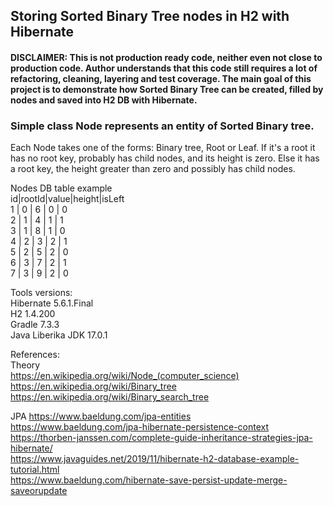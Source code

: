 ## Storing Sorted Binary Tree nodes in H2 with Hibernate 
#### DISCLAIMER: This is not production ready code, neither even not close to production code. Author understands that this code still requires a lot of refactoring, cleaning, layering and test coverage. The main goal of this project is to demonstrate  how Sorted Binary Tree can be created, filled by nodes and saved into H2 DB with Hibernate.
### Simple class Node represents an entity of Sorted Binary tree.
Each Node takes one of the forms: Binary tree, Root or Leaf.
If it's a root it has no root key, probably has child nodes, and its height is zero. 
Else it has a root key, the height greater than zero and possibly has child nodes.

Nodes DB table example \
id|rootId|value|height|isLeft \
1 |   0  |  6  |   0  |  0 \
2 |   1  |  4  |   1  |  1 \
3 |   1  |  8  |   1  |  0 \
4 |   2  |  3  |   2  |  1 \
5 |   2  |  5  |   2  |  0 \
6 |   3  |  7  |   2  |  1 \
7 |   3  |  9  |   2  |  0 


Tools versions: \
Hibernate 5.6.1.Final \
H2 1.4.200 \
Gradle 7.3.3 \
Java Liberika JDK 17.0.1


References: \
Theory \
https://en.wikipedia.org/wiki/Node_(computer_science) \
https://en.wikipedia.org/wiki/Binary_tree \
https://en.wikipedia.org/wiki/Binary_search_tree

JPA
https://www.baeldung.com/jpa-entities \
https://www.baeldung.com/jpa-hibernate-persistence-context \
https://thorben-janssen.com/complete-guide-inheritance-strategies-jpa-hibernate/ \
https://www.javaguides.net/2019/11/hibernate-h2-database-example-tutorial.html \
https://www.baeldung.com/hibernate-save-persist-update-merge-saveorupdate